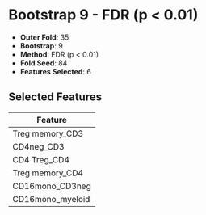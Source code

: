 # Bootstrap 9 - FDR (p < 0.01)

- **Outer Fold**: 35
- **Bootstrap**: 9
- **Method**: FDR (p < 0.01)
- **Fold Seed**: 84
- **Features Selected**: 6

## Selected Features

| Feature |
|---------|
| Treg memory_CD3 |
| CD4neg_CD3 |
| CD4 Treg_CD4 |
| Treg memory_CD4 |
| CD16mono_CD3neg |
| CD16mono_myeloid |
